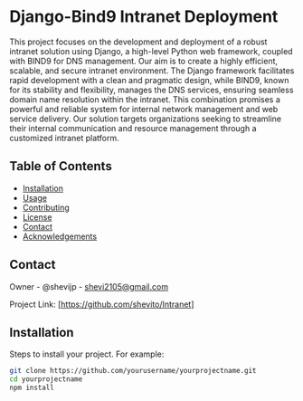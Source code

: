 # Django-Bind9 Intranet Deployment

This project focuses on the development and deployment of a robust intranet solution using Django, a high-level Python web framework, coupled with BIND9 for DNS management. Our aim is to create a highly efficient, scalable, and secure intranet environment. The Django framework facilitates rapid development with a clean and pragmatic design, while BIND9, known for its stability and flexibility, manages the DNS services, ensuring seamless domain name resolution within the intranet. This combination promises a powerful and reliable system for internal network management and web service delivery. Our solution targets organizations seeking to streamline their internal communication and resource management through a customized intranet platform.

## Table of Contents

- [Installation](#installation)
- [Usage](#usage)
- [Contributing](#contributing)
- [License](#license)
- [Contact](#contact)
- [Acknowledgements](#acknowledgements)

## Contact

Owner - @shevijp - shevi2105@gmail.com

Project Link: [https://github.com/shevito/Intranet]

## Installation

Steps to install your project. For example:

```bash
git clone https://github.com/yourusername/yourprojectname.git
cd yourprojectname
npm install
